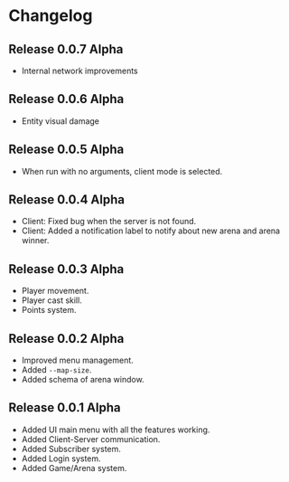 # Changelog

## Release 0.0.7 Alpha
- Internal network improvements

## Release 0.0.6 Alpha
- Entity visual damage

## Release 0.0.5 Alpha
- When run with no arguments, client mode is selected.

## Release 0.0.4 Alpha
- Client: Fixed bug when the server is not found.
- Client: Added a notification label to notify about new arena and arena winner.

## Release 0.0.3 Alpha
- Player movement.
- Player cast skill.
- Points system.

## Release 0.0.2 Alpha
- Improved menu management.
- Added `--map-size`.
- Added schema of arena window.

## Release 0.0.1 Alpha
- Added UI main menu with all the features working.
- Added Client-Server communication.
- Added Subscriber system.
- Added Login system.
- Added Game/Arena system.
